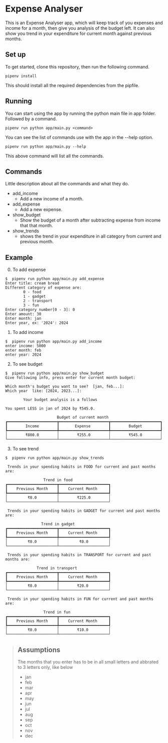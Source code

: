 # Expense Analyser

This is an Expense Analyser app, which will keep track of you expenses and income for a month, then give you analysis of the budget left. It can also show you trend in your expenditure for current month against previous months.

## Set up
To get started, clone this repository, then run the following command.
```
pipenv install
```
This should install all the required dependencies from the pipfile.

## Running
You can start using the app by running the python main file in app folder. Followed by a command.

```
pipenv run python app/main.py <command>
```

You can see the list of commands use with the app in the --help option.

```
pipenv run python app/main.py --help
```

This above command will list all the commands.

## Commands
Little description about all the commands and what they do.

* add_income
    - Add a new income of a month.
* add_expense
    - Add a new expense.
* show_budget
    - Show the budget of a month after subtracting expense from income that that month.
* show_trends
    - shows the trend in your expenditure in all category from current and previous month.


## Example
0. To add expense
```shell
$  pipenv run python app/main.py add_expense
Enter title: cream bread
Different category of expense are:
        0 - food
        1 - gadget
        2 - transport
        3 - fun
Enter category number[0 - 3]: 0
Enter amount: 30
Enter month: jan
Enter year, ex: '2024': 2024
```

1. To add income
```shell
$  pipenv run python app/main.py add_income
enter income: 5000
enter month: feb
enter year: 2024
```

2. To see budget
```shell
$  pipenv run python app/main.py show_budget
Give following info, press enter for current month budget:

Which month's budget you want to see?  [jan, feb...]:
Which year  like: [2024, 2023...]:

        Your budget analysis is a follows

You spent LESS in jan of 2024 by ₹545.0.

                       Budget of current month
┏━━━━━━━━━━━━━━━━━━━━━━┳━━━━━━━━━━━━━━━━━━━━━━┳━━━━━━━━━━━━━━━━━━━━━━┓
┃        Income        ┃       Expense        ┃        Budget        ┃
┡━━━━━━━━━━━━━━━━━━━━━━╇━━━━━━━━━━━━━━━━━━━━━━╇━━━━━━━━━━━━━━━━━━━━━━┩
│        ₹800.0        │        ₹255.0        │        ₹545.0        │
└──────────────────────┴──────────────────────┴──────────────────────┘
```

3. To see trend
```shell
$  pipenv run python app/main.py show_trends

 Trends in your spending habits in FOOD for current and past months are:

                 Trend in food
┏━━━━━━━━━━━━━━━━━━━━━━┳━━━━━━━━━━━━━━━━━━━━━━┓
┃    Previous Month    ┃    Current Month     ┃
┡━━━━━━━━━━━━━━━━━━━━━━╇━━━━━━━━━━━━━━━━━━━━━━┩
│         ₹0.0         │        ₹225.0        │
└──────────────────────┴──────────────────────┘

 Trends in your spending habits in GADGET for current and past months are:

                Trend in gadget
┏━━━━━━━━━━━━━━━━━━━━━━┳━━━━━━━━━━━━━━━━━━━━━━┓
┃    Previous Month    ┃    Current Month     ┃
┡━━━━━━━━━━━━━━━━━━━━━━╇━━━━━━━━━━━━━━━━━━━━━━┩
│         ₹0.0         │         ₹0.0         │
└──────────────────────┴──────────────────────┘

 Trends in your spending habits in TRANSPORT for current and past months are:

              Trend in transport
┏━━━━━━━━━━━━━━━━━━━━━━┳━━━━━━━━━━━━━━━━━━━━━━┓
┃    Previous Month    ┃    Current Month     ┃
┡━━━━━━━━━━━━━━━━━━━━━━╇━━━━━━━━━━━━━━━━━━━━━━┩
│         ₹0.0         │        ₹20.0         │
└──────────────────────┴──────────────────────┘

 Trends in your spending habits in FUN for current and past months are:

                 Trend in fun
┏━━━━━━━━━━━━━━━━━━━━━━┳━━━━━━━━━━━━━━━━━━━━━━┓
┃    Previous Month    ┃    Current Month     ┃
┡━━━━━━━━━━━━━━━━━━━━━━╇━━━━━━━━━━━━━━━━━━━━━━┩
│         ₹0.0         │        ₹10.0         │
└──────────────────────┴──────────────────────┘
```

> ## Assumptions
> The months that you enter has to be in all small letters and abbrated to 3 letters only, like below
> 
>
> - jan
> - feb
> - mar
> - apr
> - may
> - jun
> - jul 
> - aug
> - sep
> - oct
> - nov
> - dec

